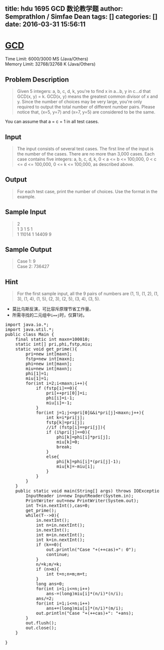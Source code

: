 title: hdu 1695 GCD 数论教学题
author: Semprathlon / Simfae Dean
tags: []
categories: []
date: 2016-03-31 15:56:11
---
# [GCD](http://acm.hdu.edu.cn/showproblem.php?pid=1695)

Time Limit: 6000/3000 MS (Java/Others)  
Memory Limit: 32768/32768 K (Java/Others)


## Problem Description
> Given 5 integers: a, b, c, d, k, you're to find x in a...b, y in c...d that GCD(x, y) = k. GCD(x, y) means the greatest common divisor of x and y. Since the number of choices may be very large, you're only required to output the total number of different number pairs.
Please notice that, (x=5, y=7) and (x=7, y=5) are considered to be the same.
> 
You can assume that a = c = 1 in all test cases.

## Input
> The input consists of several test cases. The first line of the input is the number of the cases. There are no more than 3,000 cases.
Each case contains five integers: a, b, c, d, k, 0 < a <= b <= 100,000, 0 < c <= d <= 100,000, 0 <= k <= 100,000, as described above.
 

## Output
> For each test case, print the number of choices. Use the format in the example.
 

## Sample Input
> 2  
1 3 1 5 1  
1 11014 1 14409 9  
 

## Sample Output
> Case 1: 9  
Case 2: 736427

## Hint
>For the first sample input, all the 9 pairs of numbers are (1, 1), (1, 2), (1, 3), (1, 4), (1, 5), (2, 3), (2, 5), (3, 4), (3, 5).

* 莫比乌斯反演，可比容斥原理节省工作量。
* 所需寻找的二元组中`i==j`时，仅算1对。  

 
<pre class="lang:java decode:true " >import java.io.*;
import java.util.*;
public class Main {
    final static int maxn=100010;
    static int[] pri,phi,fstp,miu;
    static void get_prime(){
        pri=new int[maxn];
        fstp=new int[maxn];
        phi=new int[maxn];
        miu=new int[maxn];
        phi[1]=1;
        miu[1]=1;
        for(int i=2;i&lt;maxn;i++){
            if (fstp[i]==0){
                pri[++pri[0]]=i;
                phi[i]=i-1;
                miu[i]=-1;
            }
            for(int j=1;j&lt;=pri[0]&amp;&amp;i*pri[j]&lt;maxn;j++){
                int k=i*pri[j];
                fstp[k]=pri[j];
                //if (fstp[i]==pri[j]){
                if (i%pri[j]==0){
                    phi[k]=phi[i]*pri[j];
                    miu[k]=0;
                    break;
                }
                else{
                    phi[k]=phi[i]*(pri[j]-1);
                    miu[k]=-miu[i];
                }
            }
        }
    }
    public static void main(String[] args) throws IOException{
        InputReader in=new InputReader(System.in);
        PrintWriter out=new PrintWriter(System.out);
        int T=in.nextInt(),cas=0;
        get_prime();
        while(T--&gt;0){
            in.nextInt();
            int n=in.nextInt();
            in.nextInt();
            int m=in.nextInt();
            int k=in.nextInt();
            if (k==0){
                out.println("Case "+(++cas)+": 0");
                continue;
            }
            n/=k;m/=k;
            if (n&gt;m){
                int t=n;n=m;m=t;
            }
            long ans=0;
            for(int i=1;i&lt;=n;i++)
                ans-=(long)miu[i]*(n/i)*(n/i);
            ans/=2;
            for(int i=1;i&lt;=n;i++)
                ans+=(long)miu[i]*(n/i)*(m/i);
            out.println("Case "+(++cas)+": "+ans);
        }
        out.flush();
        out.close();
    }

}</pre> 
